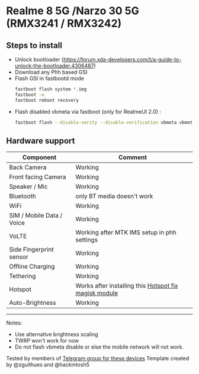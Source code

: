 # Realme 8 5G /Narzo 30 5G (RMX3241 / RMX3242)
## Steps to install
* Unlock bootloader (https://forum.xda-developers.com/t/a-guide-to-unlock-the-bootloader.4306487)
* Download any Phh based GSI
* Flash GSI in fastbootd mode
  ```sh
  fastboot flash system *.img
  fastboot -w
  fastboot reboot recovery
  ```
* Flash disabled vbmeta via fastboot (only for RealmeUI 2.0) :
    ```sh
    fastboot flash --disable-verity --disable-verification vbmeta vbmeta.img 
    ```

## Hardware support

| Component                 |      Comment                                              |
|---------------------------|-----------------------------------------------------------|
| Back Camera               | Working                                                   |
| Front facing Camera       | Working                                                   |
| Speaker / Mic             | Working                                                   |
| Bluetooth                 | only BT media doesn't work                                     |
| WiFi                      | Working                                                   |
| SIM / Mobile Data / Voice | Working                              |
| VoLTE                     | Working after MTK IMS setup in phh settings                                              |
| Side Fingerprint sensor   | Working                                             |
| Offline Charging          | Working                                                   |
| Tethering                 | Working                                                   |
| Hotspot                   | Works after installing this [Hotspot fix magisk module](https://t.me/Realme85G_Narzo305G_Official/13103)                                     |
| Auto-Brightness           | Working                                              |
---
Notes:
 * Use alternative brightness scaling
 * TWRP won't work for now
 * Do not flash vbmeta disable or else the mobile network will not work.

Tested by members of [Telegram group for these devices](https://t.me/Realme85G_Narzo305G_Official)
Template created by @zguithues and @hackintosh5
